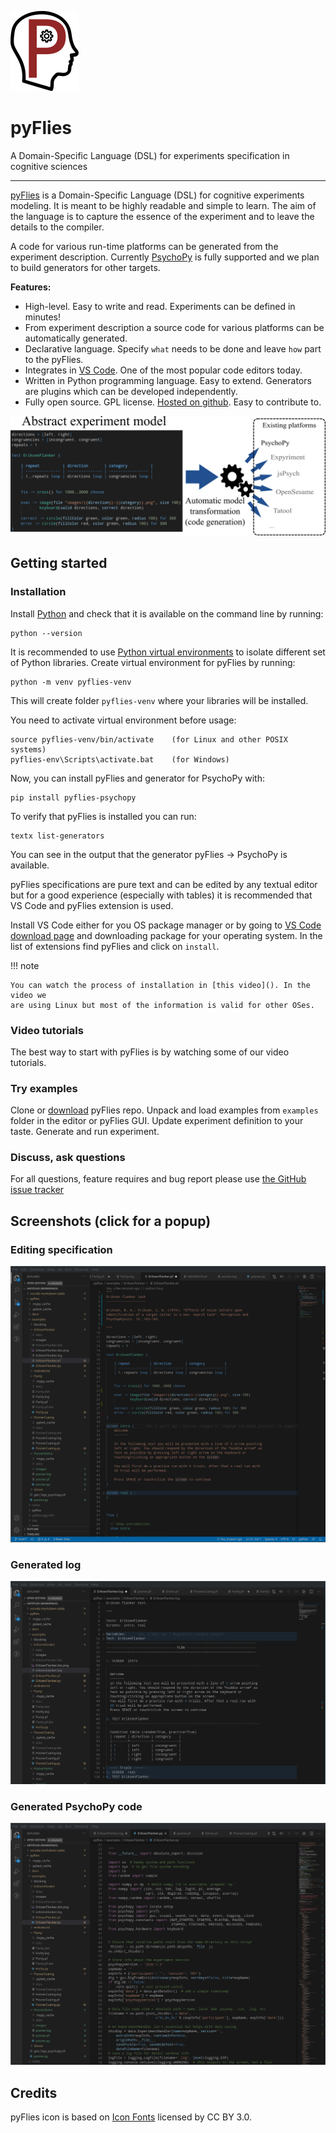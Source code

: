 ![pyFlies logo](images/pyflies-logo.png) 

# pyFlies

A Domain-Specific Language (DSL) for experiments specification in cognitive sciences

---


[pyFlies](https://github.com/pyflies/pyflies/) is a Domain-Specific
Language (DSL) for cognitive experiments modeling. It is meant to be highly
readable and simple to learn. The aim of the language is to capture the essence
of the experiment and to leave the details to the compiler.

A code for various run-time platforms can be generated from the experiment
description. Currently [PsychoPy](https://www.psychopy.org/) is fully supported
and we plan to build generators for other targets.

**Features:**

 * High-level. Easy to write and read. Experiments can be defined in minutes!
 * From experiment description a source code for various platforms can be
   automatically generated. 
 * Declarative language. Specify `what` needs to be done and leave `how` part to
   the pyFlies.
 * Integrates in [VS Code](https://code.visualstudio.com/). One of the most
   popular code editors today.
 * Written in Python programming language. Easy to extend. Generators are
   plugins which can be developed independently.
 * Fully open source. GPL license.
   [Hosted on github](https://github.com/pyflies/pyflies). Easy to contribute to.

<a href="images/Workflow.png" target="_blank"><img src="images/Workflow.png"/></a>

## Getting started

### Installation

Install [Python](https://www.python.org/) and check that it is available on the
command line by running:

    python --version

It is recommended to use [Python virtual
environments](https://docs.python.org/3/library/venv.html) to isolate different
set of Python libraries. Create virtual environment for pyFlies by running:

    python -m venv pyflies-venv
    
This will create folder `pyflies-venv` where your libraries will be installed.

You need to activate virtual environment before usage:

    source pyflies-venv/bin/activate    (for Linux and other POSIX systems)
    pyflies-env\Scripts\activate.bat    (for Windows)


Now, you can install pyFlies and generator for PsychoPy with:

    pip install pyflies-psychopy


To verify that pyFlies is installed you can run:

    textx list-generators
    
You can see in the output that the generator pyFlies -> PsychoPy is available.

pyFlies specifications are pure text and can be edited by any textual editor but
for a good experience (especially with tables) it is recommended that VS Code
and pyFlies extension is used.

Install VS Code either for you OS package manager or by going to [VS Code
download page](https://code.visualstudio.com/download) and downloading package
for your operating system. In the list of extensions find pyFlies and click on
`install`.

!!! note

    You can watch the process of installation in [this video](). In the video we
    are using Linux but most of the information is valid for other OSes.


### Video tutorials

The best way to start with pyFlies is by watching some of our video tutorials.


### Try examples

Clone or [download](https://github.com/igordejanovic/pyFlies/archive/master.zip)
pyFlies repo. Unpack and load examples from `examples` folder in the editor or
pyFlies GUI. Update experiment definition to your taste. Generate and run experiment.


### Discuss, ask questions

For all questions, feature requires and bug report please use [the GitHub issue tracker]()

## Screenshots (click for a popup)

### Editing specification

<a href="images/pyFliesGUI.png" target="_blank"><img src="images/pyFliesGUI.png"/></a>

### Generated log

<a href="images/pyFliesGUI-log.png" target="_blank"><img src="images/pyFliesGUI-log.png"/></a>

### Generated PsychoPy code

<a href="images/pyFliesGUI-generated.png" target="_blank"><img src="images/pyFliesGUI-generated.png"/></a>

## Credits

pyFlies icon is based on [Icon Fonts](http://www.onlinewebfonts.com/icon) licensed by CC BY 3.0.
